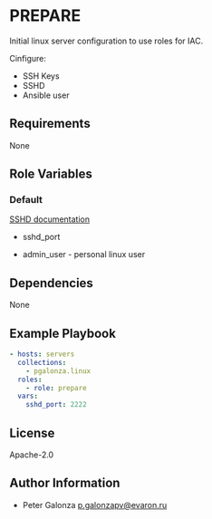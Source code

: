 PREPARE
=========

Initial linux server configuration to use roles for IAC.

Cinfigure:
* SSH Keys
* SSHD
* Ansible user

Requirements
------------

None

Role Variables
--------------

### Default

[SSHD documentation](https://man.openbsd.org/sshd_config)
* sshd_port

* admin_user - personal linux user

Dependencies
------------

None

Example Playbook
----------------

```yaml
- hosts: servers
  collections:
    - pgalonza.linux
  roles:
    - role: prepare
  vars:
    sshd_port: 2222
```

License
-------

Apache-2.0

Author Information
------------------

* Peter Galonza <p.galonzapv@evaron.ru>
